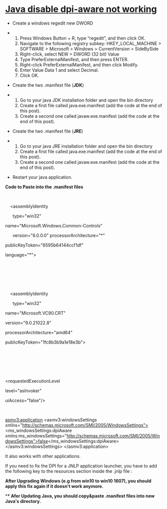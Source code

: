 # [Java disable dpi-aware not working](http://stackoverflow.com/questions/30555401/java-disable-dpi-aware-not-working)

- Create a windows regedit new      DWORD

- 1. Press Windows       Button + R, type “regedit”, and then click OK.
  2. Navigate to the following       registry subkey:
                  HKEY_LOCAL_MACHINE > SOFTWARE > Microsoft > Windows >       CurrentVersion > SideBySide
  3. Right-click, select NEW       > DWORD (32 bit) Value
  4. Type       PreferExternalManifest, and then press ENTER.
  5. Right-click       PreferExternalManifest, and then click Modify.
  6. Enter Value Data 1 and       select Decimal.
  7. Click OK.

- Create the two .manifest      file (**JDK**)

- 1. Go to your java       JDK installation folder and open the bin directory
  2. Create a first file called       java.exe.manifest (add the code at the end of this post).
  3. Create a second one called       javaw.exe.manifest (add the code at the end of this post).

- Create the two .manifest      file (**JRE**)

- 1. Go to your java       JRE installation folder and open the bin directory
  2. Create a first file called       java.exe.manifest (add the code at the end of this post).
  3. Create a second one called       javaw.exe.manifest (add the code at the end of this post).

- Restart your java      application.

**Code to Paste into the .manifest files**

<?xml version="1.0" encoding="UTF-8" standalone="yes"?>

<assembly xmlns="urn:schemas-microsoft-com:asm.v1" manifestVersion="1.0" xmlns:asmv3="urn:schemas-microsoft-com:asm.v3">

<dependency>

  <dependentAssembly>

    <assemblyIdentity

      type="win32"


name="Microsoft.Windows.Common-Controls"

      version="6.0.0.0"
processorArchitecture="*"


publicKeyToken="6595b64144ccf1df"


language="*">

    </assemblyIdentity>

  </dependentAssembly>

</dependency>

<dependency>

  <dependentAssembly>

    <assemblyIdentity

      type="win32"


name="Microsoft.VC90.CRT"


version="9.0.21022.8"


processorArchitecture="amd64"


publicKeyToken="1fc8b3b9a1e18e3b">

    </assemblyIdentity>

  </dependentAssembly>

</dependency>

<trustInfo
xmlns="urn:schemas-microsoft-com:asm.v3">

  <security>


<requestedPrivileges>


<requestedExecutionLevel


level="asInvoker"


uiAccess="false"/>

    </requestedPrivileges>


</security>

</trustInfo>

<asmv3:application>
   <asmv3:windowsSettings xmlns="http://schemas.microsoft.com/SMI/2005/WindowsSettings">
     <ms_windowsSettings:dpiAware xmlns:ms_windowsSettings="http://schemas.microsoft.com/SMI/2005/WindowsSettings">false</ms_windowsSettings:dpiAware>
   </asmv3:windowsSettings>
 </asmv3:application>

</assembly>

It also works with other applications.

If you need to fix the DPI for a JNLP application launcher, you have to add the following key to the resources section inside the .jnlp file :

<property name="sun.java2d.dpiaware" value="false"/>

**After Upgrading Windows (e.g from win10 to win10 1607), you should apply this fix again if it doesn't work anymore.**

***\* Afer Updating Java, you should copy&paste .manifest files into new Java's directory.**